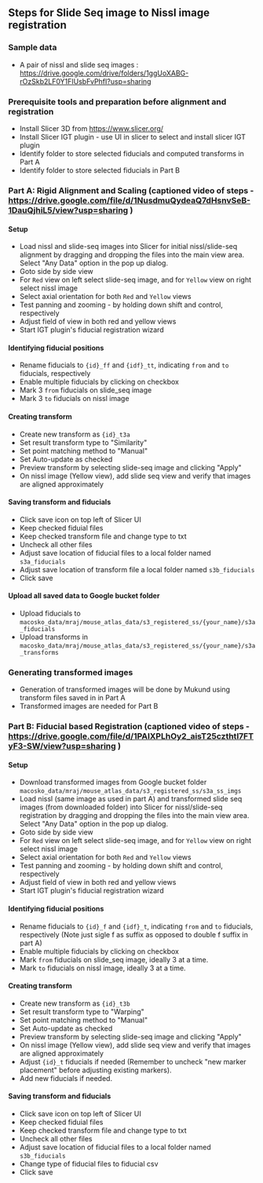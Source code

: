 ## Steps for Slide Seq image to Nissl image registration

### Sample data
- A pair of nissl and slide seq images : https://drive.google.com/drive/folders/1ggUoXABG-rOzSkb2LF0Y1FIUsbFvPhfI?usp=sharing

### Prerequisite tools and preparation before alignment and registration

- Install Slicer 3D from https://www.slicer.org/
- Install Slicer IGT plugin - use UI in slicer to select and install slicer IGT plugin
- Identify folder to store selected fiducials and computed transforms in Part A
- Identify folder to store selected fiducials in Part B

### Part A: Rigid Alignment and Scaling (captioned video of steps - https://drive.google.com/file/d/1NusdmuQydeaQ7dHsnvSeB-1DauQjhiL5/view?usp=sharing )

#### Setup
- Load nissl and slide-seq images into Slicer for initial nissl/slide-seq alignment by dragging and dropping the files into the main view area. Select "Any Data" option in the pop up dialog.
- Goto side by side view
- For `Red` view on left select slide-seq image, and for `Yellow` view on right select nissl image
- Select axial orientation for both `Red` and `Yellow` views
- Test panning and zooming - by holding down shift and control, respectively
- Adjust field of view in both red and yellow views
- Start IGT plugin's fiducial registration wizard

#### Identifying fiducial positions
- Rename fiducials to `{id}_ff` and `{idf}_tt`, indicating `from` and `to` fiducials, respectively
- Enable multiple fiducials by clicking on checkbox
- Mark 3 `from` fiducials on slide_seq image
- Mark 3 `to` fiducials on nissl image

#### Creating transform
- Create new transform as `{id}_t3a`
- Set result transform type to "Similarity"
- Set point matching method to "Manual"
- Set Auto-update as checked
- Preview transform by selecting slide-seq image and clicking "Apply"
- On nissl image (Yellow view), add slide seq view and verify that images are aligned approximately

#### Saving transform and fiducials
- Click save icon on top left of Slicer UI
- Keep checked fiduial files
- Keep checked transform file and change type to txt
- Uncheck all other files 
- Adjust save location of fiducial files to a local folder named `s3a_fiducials`
- Adjust save location of transform file a local folder named `s3b_fiducials`
- Click save

#### Upload all saved data to Google bucket folder
- Upload fiducials to `macosko_data/mraj/mouse_atlas_data/s3_registered_ss/{your_name}/s3a_fiducials`
- Upload transforms in `macosko_data/mraj/mouse_atlas_data/s3_registered_ss/{your_name}/s3a_transforms`

### Generating transformed images
- Generation of transformed images will be done by Mukund using transform files saved in in Part A
- Transformed images are needed for Part B

### Part B: Fiducial based Registration (captioned video of steps - https://drive.google.com/file/d/1PAIXPLhOy2_aisT25czthtl7FTyF3-SW/view?usp=sharing )

#### Setup
- Download transformed images from Google bucket folder `macosko_data/mraj/mouse_atlas_data/s3_registered_ss/s3a_ss_imgs`
- Load nissl (same image as used in part A) and transformed slide seq images (from downloaded folder) into Slicer for nissl/slide-seq registration by dragging and dropping the files into the main view area. Select "Any Data" option in the pop up dialog.
- Goto side by side view
- For `Red` view on left select slide-seq image, and for `Yellow` view on right select nissl image
- Select axial orientation for both `Red` and `Yellow` views
- Test panning and zooming - by holding down shift and control, respectively
- Adjust field of view in both red and yellow views
- Start IGT plugin's fiducial registration wizard

#### Identifying fiducial positions
- Rename fiducials to `{id}_f` and `{idf}_t`, indicating `from` and `to` fiducials, respectively (Note just sigle f as suffix as opposed to double f suffix in part A)
- Enable multiple fiducials by clicking on checkbox
- Mark `from` fiducials on slide_seq image, ideally 3 at a time.
- Mark `to` fiducials on nissl image, ideally 3 at a time.

#### Creating transform
- Create new transform as `{id}_t3b`
- Set result transform type to "Warping"
- Set point matching method to "Manual"
- Set Auto-update as checked
- Preview transform by selecting slide-seq image and clicking "Apply"
- On nissl image (Yellow view), add slide seq view and verify that images are aligned approximately
- Adjust `{id}_t` fiducials if needed (Remember to uncheck "new marker placement" before adjusting existing markers).
- Add new fiducials if needed.

#### Saving transform and fiducials
- Click save icon on top left of Slicer UI
- Keep checked fiduial files
- Keep checked transform file and change type to txt
- Uncheck all other files 
- Adjust save location of fiducial files to a local folder named `s3b_fiducials`
- Change type of fiducial files to fiducial csv
- Click save

